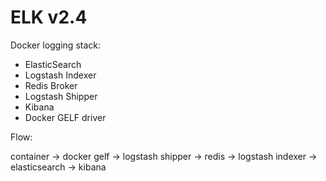 # ELK v2.4
Docker logging stack: 
 - ElasticSearch 
 - Logstash Indexer
 - Redis Broker
 - Logstash Shipper
 - Kibana
 - Docker GELF driver

Flow:

container -> docker gelf -> logstash shipper -> redis -> logstash indexer -> elasticsearch -> kibana

